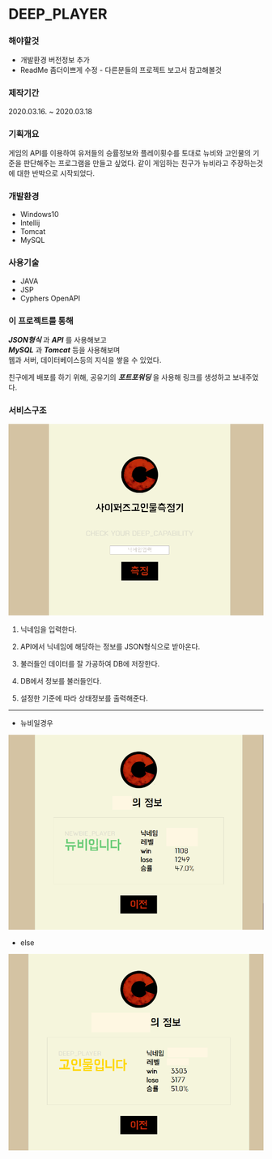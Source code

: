 # DEEP_PLAYER
### 해야할것
- 개발환경 버전정보 추가
- ReadMe 좀더이쁘게 수정 - 다른분들의 프로젝트 보고서 참고해볼것

### 제작기간
 2020.03.16. ~ 2020.03.18

### 기획개요  

게임의 API를 이용하여 유저들의 승률정보와 플레이횟수를 토대로 뉴비와 고인물의 기준을 판단해주는 프로그램을 만들고 싶었다. 같이 게임하는 친구가 뉴비라고 주장하는것에 대한 반박으로 시작되었다.

### 개발환경
- Windows10
- Intellij
- Tomcat
- MySQL

### 사용기술
- JAVA  
- JSP  
- Cyphers OpenAPI


### 이 프로젝트를 통해

***JSON형식*** 과 ***API*** 를 사용해보고  
***MySQL*** 과 ***Tomcat*** 등을 사용해보며  
웹과 서버, 데이터베이스등의 지식을 쌓을 수 있었다.  

친구에게 배포를 하기 위해, 공유기의 ***포트포워딩*** 을 사용해 링크를 생성하고 보내주었다.

 ### 서비스구조  
 
<img src="./img/main.png" height="auto">

1. 닉네임을 입력한다.  
   
2. API에서 닉네임에 해당하는 정보를 JSON형식으로 받아온다.
   
3. 불러들인 데이터를 잘 가공하여 DB에 저장한다.
   
4. DB에서 정보를 불러들인다.

5. 설정한 기준에 따라 상태정보를 출력해준다.

---
- 뉴비일경우
<img src="./img/SEARCH.png" height="auto">

- else
<img src="./img/SEARCH2.png" height="auto">
 
